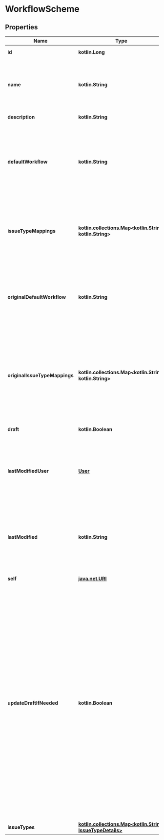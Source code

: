 
# WorkflowScheme

## Properties
Name | Type | Description | Notes
------------ | ------------- | ------------- | -------------
**id** | **kotlin.Long** | The ID of the workflow scheme. |  [optional] [readonly]
**name** | **kotlin.String** | The name of the workflow scheme. The name must be unique. The maximum length is 255 characters. Required when creating a workflow scheme. |  [optional]
**description** | **kotlin.String** | The description of the workflow scheme. |  [optional]
**defaultWorkflow** | **kotlin.String** | The name of the default workflow for the workflow scheme. The default workflow has *All Unassigned Issue Types* assigned to it in Jira. If &#x60;defaultWorkflow&#x60; is not specified when creating a workflow scheme, it is set to *Jira Workflow (jira)*. |  [optional]
**issueTypeMappings** | **kotlin.collections.Map&lt;kotlin.String, kotlin.String&gt;** | The issue type to workflow mappings, where each mapping is an issue type ID and workflow name pair. Note that an issue type can only be mapped to one workflow in a workflow scheme. |  [optional]
**originalDefaultWorkflow** | **kotlin.String** | For draft workflow schemes, this property is the name of the default workflow for the original workflow scheme. The default workflow has *All Unassigned Issue Types* assigned to it in Jira. |  [optional] [readonly]
**originalIssueTypeMappings** | **kotlin.collections.Map&lt;kotlin.String, kotlin.String&gt;** | For draft workflow schemes, this property is the issue type to workflow mappings for the original workflow scheme, where each mapping is an issue type ID and workflow name pair. Note that an issue type can only be mapped to one workflow in a workflow scheme. |  [optional] [readonly]
**draft** | **kotlin.Boolean** | Whether the workflow scheme is a draft or not. |  [optional] [readonly]
**lastModifiedUser** | [**User**](User.md) | The user that last modified the draft workflow scheme. A modification is a change to the issue type-project mappings only. This property does not apply to non-draft workflows. |  [optional] [readonly]
**lastModified** | **kotlin.String** | The date-time that the draft workflow scheme was last modified. A modification is a change to the issue type-project mappings only. This property does not apply to non-draft workflows. |  [optional] [readonly]
**self** | [**java.net.URI**](java.net.URI.md) |  |  [optional] [readonly]
**updateDraftIfNeeded** | **kotlin.Boolean** | Whether to create or update a draft workflow scheme when updating an active workflow scheme. An active workflow scheme is a workflow scheme that is used by at least one project. The following examples show how this property works:   *  Update an active workflow scheme with &#x60;updateDraftIfNeeded&#x60; set to &#x60;true&#x60;: If a draft workflow scheme exists, it is updated. Otherwise, a draft workflow scheme is created.  *  Update an active workflow scheme with &#x60;updateDraftIfNeeded&#x60; set to &#x60;false&#x60;: An error is returned, as active workflow schemes cannot be updated.  *  Update an inactive workflow scheme with &#x60;updateDraftIfNeeded&#x60; set to &#x60;true&#x60;: The workflow scheme is updated, as inactive workflow schemes do not require drafts to update.  Defaults to &#x60;false&#x60;. |  [optional]
**issueTypes** | [**kotlin.collections.Map&lt;kotlin.String, IssueTypeDetails&gt;**](IssueTypeDetails.md) | The issue types available in Jira. |  [optional] [readonly]



